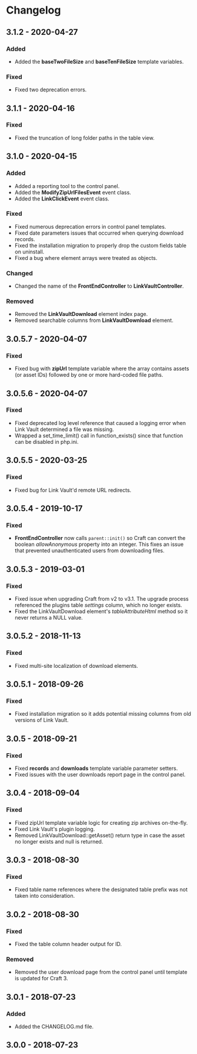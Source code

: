 # Changelog

## 3.1.2 - 2020-04-27

### Added
- Added the **baseTwoFileSize** and **baseTenFileSize** template variables.

### Fixed
- Fixed two deprecation errors.

## 3.1.1 - 2020-04-16

### Fixed
- Fixed the truncation of long folder paths in the table view.

## 3.1.0 - 2020-04-15

### Added
- Added a reporting tool to the control panel.
- Added the **ModifyZipUrlFilesEvent** event class.
- Added the **LinkClickEvent** event class.

### Fixed
- Fixed numerous deprecation errors in control panel templates.
- Fixed date parameters issues that occurred when querying download records.
- Fixed the installation migration to properly drop the custom fields table on uninstall.
- Fixed a bug where element arrays were treated as objects.

### Changed
- Changed the name of the **FrontEndController** to **LinkVaultController**.

### Removed
- Removed the **LinkVaultDownload** element index page.
- Removed searchable columns from **LinkVaultDownload** element.

## 3.0.5.7 - 2020-04-07

### Fixed
- Fixed bug with **zipUrl** template variable where the array contains assets (or asset IDs) followed by one or more hard-coded file paths.

## 3.0.5.6 - 2020-04-07

### Fixed
- Fixed deprecated log level reference that caused a logging error when Link Vault determined a file was missing.
- Wrapped a set_time_limit() call in function_exists() since that function can be disabled in php.ini.

## 3.0.5.5 - 2020-03-25

### Fixed
- Fixed bug for Link Vault'd remote URL redirects.

## 3.0.5.4 - 2019-10-17

### Fixed
- **FrontEndController** now calls `parent::init()` so Craft can convert the boolean _allowAnonymous_ property into an integer. This fixes an issue that prevented unauthenticated users from downloading files.

## 3.0.5.3 - 2019-03-01

### Fixed
- Fixed issue when upgrading Craft from v2 to v3.1. The upgrade process referenced the plugins table _settings_ column, which no longer exists.
- Fixed the LinkVaultDownload element's _tableAttributeHtml_ method so it never returns a NULL value.

## 3.0.5.2 - 2018-11-13

### Fixed
- Fixed multi-site localization of download elements.

## 3.0.5.1 - 2018-09-26

### Fixed
- Fixed installation migration so it adds potential missing columns from old versions of Link Vault.

## 3.0.5 - 2018-09-21

### Fixed
- Fixed __records__ and __downloads__ template variable parameter setters.
- Fixed issues with the user downloads report page in the control panel.

## 3.0.4 - 2018-09-04

### Fixed
- Fixed zipUrl template variable logic for creating zip archives on-the-fly.
- Fixed Link Vault's plugin logging.
- Removed LinkVaultDownload::getAsset() return type in case the asset no longer exists and null is returned.

## 3.0.3 - 2018-08-30

### Fixed
- Fixed table name references where the designated table prefix was not taken into consideration.

## 3.0.2 - 2018-08-30

### Fixed
- Fixed the table column header output for ID.

### Removed
- Removed the user download page from the control panel until template is updated for Craft 3.

## 3.0.1 - 2018-07-23

### Added
- Added the CHANGELOG.md file.

## 3.0.0 - 2018-07-23
